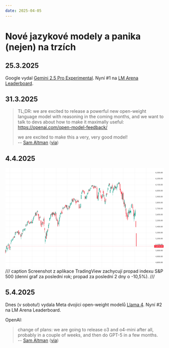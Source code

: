 ```yaml
---
date: 2025-04-05
---
```


# Nové jazykové modely a panika (nejen) na trzích

## 25.3.2025

Google vydal [Gemini 2.5 Pro Experimental](https://blog.google/technology/google-deepmind/gemini-model-thinking-updates-march-2025/). Nyní #1 na [LM Arena Leaderboard](https://lmarena.ai/?leaderboard).

## 31.3.2025

> TL;DR: we are excited to release a powerful new open-weight language model with reasoning in the coming months, and we want to talk to devs about how to make it maximally useful: https://openai.com/open-model-feedback/
>
> we are excited to make this a very, very good model!  
-- [Sam Altman](https://x.com/sama/status/1906793591944646898) ([via](https://simonwillison.net/2025/Apr/1/brad-lightcap/))

## 4.4.2025

![TradingView screenshot (SPX 500)](../assets/images/spx_20250405.png)
/// caption
Screenshot z aplikace TradingView zachycují propad indexu S&P 500 (denní graf za poslední rok; propad za poslední 2 dny o -10,5%).
///

## 5.4.2025

Dnes (v sobotu!) vydala Meta dvojici open-weight modelů [Llama 4](https://ai.meta.com/blog/llama-4-multimodal-intelligence/). Nyní #2 na LM Arena Leaderboard.

OpenAI:

> change of plans: we are going to release o3 and o4-mini after all, probably in a couple of weeks, and then do GPT-5 in a few months.  
-- [Sam Altman](https://x.com/sama/status/1908167621624856998) ([via](https://simonwillison.net/2025/Apr/4/sam-altman/))
